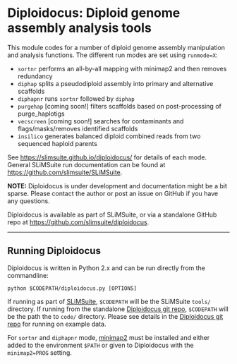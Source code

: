 # Diploidocus: Diploid genome assembly analysis tools

This module codes for a number of diploid genome assembly manipulation and analysis functions. The different run
modes are set using `runmode=X`:

* `sortnr` performs an all-by-all mapping with minimap2 and then removes redundancy
* `diphap` splits a pseudodiploid assembly into primary and alternative scaffolds
* `diphapnr` runs `sortnr` followed by `diphap`
* `purgehap` [coming soon!] filters scaffolds based on post-processing of purge_haplotigs
* `vecscreen` [coming soon!] searches for contaminants and flags/masks/removes identified scaffolds
* `insilico` generates balanced diploid combined reads from two sequenced haploid parents

See <https://slimsuite.github.io/diploidocus/> for details of each mode. General SLiMSuite run documentation can be
found at <https://github.com/slimsuite/SLiMSuite>.

**NOTE:** Diploidocus is under development and documentation might be a bit sparse. Please contact the author or
post an issue on GitHub if you have any questions.

Diploidocus is available as part of SLiMSuite, or via a standalone GitHub repo at
<https://github.com/slimsuite/diploidocus>.

---

## Running Diploidocus

Diploidocus is written in Python 2.x and can be run directly from the commandline:

    python $CODEPATH/diploidocus.py [OPTIONS]

If running as part of [SLiMSuite](http://slimsuite.blogspot.com/), `$CODEPATH` will be the SLiMSuite `tools/`
directory. If running from the standalone [Diploidocus git repo](https://github.com/slimsuite/diploidocus), `$CODEPATH`
will be the path the to `code/` directory. Please see details in the [Diploidocus git repo](https://github.com/slimsuite/diploidocus)
for running on example data.

For `sortnr` and `diphapnr` mode, [minimap2](https://github.com/lh3/minimap2) must be installed and either added to the
environment `$PATH` or given to Diploidocus with the `minimap2=PROG` setting.


